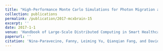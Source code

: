 ```yaml
---
title: "High-Performance Monte Carlo Simulations for Photon Migration and Applications in Optical Brain Functional Imaging"
collection: publications
permalink: /publication/2017-mcxbrain-15
excerpt: ''
date: 2017-1-1
venue: 'Handbook of Large-Scale Distributed Computing in Smart Healthcare'
paperurl: ''
citation: 'Nina-Paravecino, Fanny, Leiming Yu, Qianqian Fang, and David Kaeli. "High-Performance Monte Carlo Simulations for Photon Migration and Applications in Optical Brain Functional Imaging." In Handbook of Large-Scale Distributed Computing in Smart Healthcare, pp. 67-85. Springer, Cham, 2017.'
---
```

